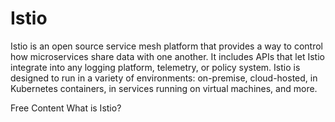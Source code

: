 # Istio

Istio is an open source service mesh platform that provides a way to control how microservices share data with one another. It includes APIs that let Istio integrate into any logging platform, telemetry, or policy system. Istio is designed to run in a variety of environments: on-premise, cloud-hosted, in Kubernetes containers, in services running on virtual machines, and more.

<ResourceGroupTitle>Free Content</ResourceGroupTitle>
<BadgeLink colorScheme='yellow' badgeText='Read' href='https://www.redhat.com/en/topics/microservices/what-is-istio'>What is Istio?</BadgeLink>
